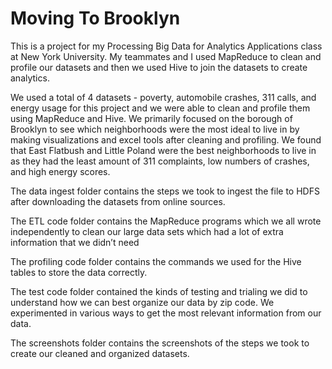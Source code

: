 # Moving To Brooklyn

This is a project for my Processing  Big Data for Analytics Applications class at New York University. My teammates and I used MapReduce to clean and profile our datasets and then we used Hive to join the datasets to create analytics. 

We used a total of 4 datasets - poverty, automobile crashes, 311 calls, and energy usage for this project and we were able to clean and profile them using MapReduce and Hive. We primarily focused on the borough of Brooklyn to see which neighborhoods were the most ideal to live in by making visualizations and excel tools after cleaning and profiling. We found that East Flatbush and Little Poland were the best neighborhoods to live in as they had the least amount of 311 complaints, low numbers of crashes, and high energy scores.

The data ingest folder contains the steps we took to ingest the file to HDFS after downloading the datasets from online sources.

The ETL code folder contains the MapReduce programs which we all wrote independently to clean our large data sets which had a lot of extra information that we didn’t need

The profiling code folder contains the commands we used for the Hive tables to store the data correctly. 

The test code folder contained the kinds of testing and trialing we did to understand how we can best organize our data by zip code. We experimented in various ways to get the most relevant information from our data. 

The screenshots folder contains the screenshots of the steps we took to create our cleaned and organized datasets.
